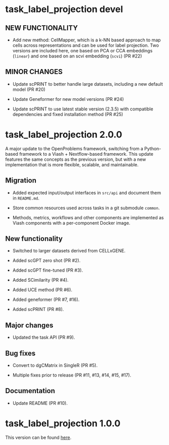 # task_label_projection devel

## NEW FUNCTIONALITY

* Add new method: CellMapper, which is a k-NN based approach to map cells across representations and can be used for label projection. Two versions are included here, one based on PCA or CCA embeddings (`linear`) and one based on an scvi embedding (`scvi`)  (PR #22)

## MINOR CHANGES

* Update scPRINT to better handle large datasets, including a new default model (PR #20)

* Update Geneformer for new model versions (PR #24)

* Update scPRINT to use latest stable version (2.3.5) with compatible dependencies and fixed installation method (PR #25)


# task_label_projection 2.0.0

A major update to the OpenProblems framework, switching from a Python-based framework to a Viash + Nextflow-based framework. This update features the same concepts as the previous version, but with a new implementation that is more flexible, scalable, and maintainable.

## Migration

* Added expected input/output interfaces in `src/api` and document them in `README.md`.

* Store common resources used across tasks in a git submodule `common`.

* Methods, metrics, workflows and other components are implemented as Viash components with a per-component Docker image.

## New functionality

* Switched to larger datasets derived from CELLxGENE.

* Added scGPT zero shot (PR #2).

* Added scGPT fine-tuned (PR #3).

* Added SCimilarity (PR #4).

* Added UCE method (PR #6).

* Added geneformer (PR #7, #16).

* Added scPRINT (PR #8).

## Major changes

* Updated the task API (PR #9).

## Bug fixes

* Convert to dgCMatrix in SingleR (PR #5).

* Multiple fixes prior to release (PR #11, #13, #14, #15, #17).

## Documentation

* Update README (PR #10).


# task_label_projection 1.0.0

This version can be found [here](https://github.com/openproblems-bio/openproblems/tree/v1.0.0/openproblems/tasks/label_projection).
